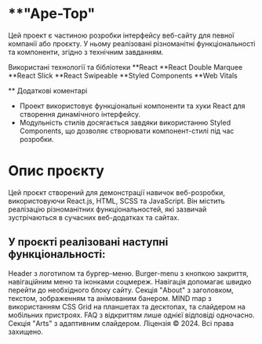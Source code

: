 # **"Ape-Top"
Цей проект є частиною розробки інтерфейсу веб-сайту для певної компанії або проєкту. У ньому реалізовані різноманітні функціональності та компоненти, згідно з технічним завданням.

Використані технології та бібліотеки
**React
**React Double Marquee
**React Slick
**React Swipeable
**Styled Components
**Web Vitals

** Додаткові коментарі

- Проект використовує функціональні компоненти та хуки React для створення динамічного інтерфейсу.
- Модульність стилів досягається завдяки використанню Styled Components, що дозволяє створювати компонент-стилі під час розробки.

# Опис проєкту
Цей проєкт створений для демонстрації навичок веб-розробки, використовуючи React.js, HTML, SCSS та JavaScript. Він містить реалізацію різноманітних функціональностей, які зазвичай зустрічаються в сучасних веб-додатках та сайтах.

## У проєкті реалізовані наступні функціональності:

Header з логотипом та бургер-меню.
Burger-menu з кнопкою закриття, навігаційним меню та іконками соцмереж.
Навігація допомагає швидко перейти до необхідного блоку сайту.
Секція "About" з заголовком, текстом, зображенням та анімованим банером.
MIND map з використанням CSS Grid на планшетах та десктопах, та слайдером на мобільних пристроях.
FAQ з відкриттям лише однієї відповіді одночасно.
Секція "Arts" з адаптивним слайдером.
Ліцензія
© 2024. Всі права захищено.